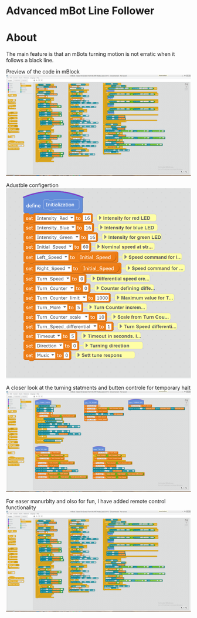 # Advanced mBot Line Follower
# About
The main feature is that an mBots turning motion is not erratic when it follows a black line. 



Preview of the code in mBlock
![](Screenshots/PreviewmAdvBotLineFollowerRemoteControlConfig%232.PNG)

Adustble configertion
![](Screenshots/PreviewOfAdvmBotLineFollowerConfig%234.PNG)

A closer look at the turning statments and butten controle for temporary halt 
![](Screenshots/PreviewmAdvBotLineFollowerButtonControlAndTurningStatments%233.PNG)

For easer manurblty and olso for fun, I have added remote control functionality 
![](Screenshots/PreviewmAdvBotLineFollowerRemoteControlConfig%232.PNG)
